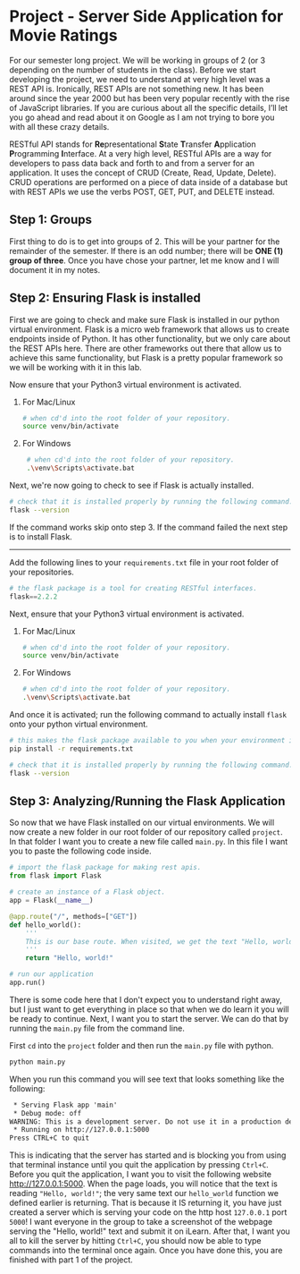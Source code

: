 # Project - Server Side Application for Movie Ratings

For our semester long project. We will be working in groups of 2 (or 3 depending on the number of students in the class). Before we start developing the project, we need to understand at very high level was a REST API is. Ironically, REST APIs are not something new. It has been around since the year 2000 but has been very popular recently with the rise of JavaScript libraries. If you are curious about all the specific details, I’ll let you go ahead and read about it on Google as I am not trying to bore you with all these crazy details.

RESTful API stands for **Re**presentational **S**tate **T**ransfer **A**pplication **P**rogramming **I**nterface. At a very high level, RESTful APIs are a way for developers to pass data back and forth to and from a server for an application. It uses the concept of CRUD (Create, Read, Update, Delete). CRUD operations are performed on a piece of data inside of a database but with REST APIs we use the verbs POST, GET, PUT, and DELETE instead.

## Step 1: Groups

First thing to do is to get into groups of 2. This will be your partner for the remainder of the semester. If there is an odd number; there will be **ONE (1) group of three**. Once you have chose your partner, let me know and I will document it in my notes.

## Step 2: Ensuring Flask is installed

First we are going to check and make sure Flask is installed in our python virtual environment. Flask is a micro web framework that allows us to create endpoints inside of Python. It has other functionality, but we only care about the REST APIs here. There are other frameworks out there that allow us to achieve this same functionality, but Flask is a pretty popular framework so we will be working with it in this lab.

Now ensure that your Python3 virtual environment is activated.

1. For Mac/Linux

   ```sh
   # when cd'd into the root folder of your repository.
   source venv/bin/activate
   ```

2. For Windows
   ```sh
    # when cd'd into the root folder of your repository.
    .\venv\Scripts\activate.bat
   ```

Next, we're now going to check to see if Flask is actually installed.

```sh
# check that it is installed properly by running the following command.
flask --version
```

If the command works skip onto step 3. If the command failed the next step is to install Flask. 

---

Add the following lines to your `requirements.txt` file in your root folder of your repositories.

```py
# the flask package is a tool for creating RESTful interfaces.
flask==2.2.2
```

Next, ensure that your Python3 virtual environment is activated.

1. For Mac/Linux

   ```sh
   # when cd'd into the root folder of your repository.
   source venv/bin/activate
   ```

2. For Windows
   ```sh
   # when cd'd into the root folder of your repository.
   .\venv\Scripts\activate.bat
   ```

And once it is activated; run the following command to actually install `flask` onto your python virtual environment.

```sh
# this makes the flask package available to you when your environment is active.
pip install -r requirements.txt

# check that it is installed properly by running the following command.
flask --version
```

## Step 3: Analyzing/Running the Flask Application

So now that we have Flask installed on our virtual environments. We will now create a new folder in our root folder of our repository called `project`. In that folder I want you to create a new file called `main.py`. In this file I want you to paste the following code inside.

```py
# import the flask package for making rest apis.
from flask import Flask

# create an instance of a Flask object.
app = Flask(__name__)

@app.route("/", methods=["GET"])
def hello_world():
    '''
    This is our base route. When visited, we get the text "Hello, world!"
    '''
    return "Hello, world!"

# run our application
app.run()
```

There is some code here that I don't expect you to understand right away, but I just want to get everything in place so that when we do learn it you will be ready to continue. Next, I want you to start the server. We can do that by running the `main.py` file from the command line.

First `cd` into the `project` folder and then run the `main.py` file with python.

```sh
python main.py
```

When you run this command you will see text that looks something like the following:

```txt
 * Serving Flask app 'main'
 * Debug mode: off
WARNING: This is a development server. Do not use it in a production deployment. Use a production WSGI server instead.
 * Running on http://127.0.0.1:5000
Press CTRL+C to quit
```

This is indicating that the server has started and is blocking you from using that terminal instance until you quit the application by pressing `Ctrl+C`. Before you quit the application, I want you to visit the following website http://127.0.0.1:5000. When the page loads, you will notice that the text is reading `"Hello, world!"`; the very same text our `hello_world` function we defined earlier is returning. That is because it IS returning it, you have just created a server which is serving your code on the http host `127.0.0.1` port `5000`! I want everyone in the group to take a screenshot of the webpage serving the "Hello, world!" text and submit it on iLearn. After that, I want you all to kill the server by hitting `Ctrl+C`, you should now be able to type commands into the terminal once again. Once you have done this, you are finished with part 1 of the project.

